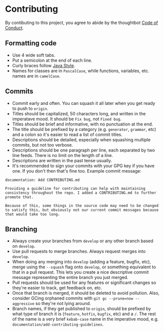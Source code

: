 # Contributing
By contibuting to this project, you agree to abide by the thoughtbot [Code of Conduct](https://thoughtbot.com/open-source-code-of-conduct).

## Formatting code
* Use 4 wide soft tabs.
* Put a semicolon at the end of each line.
* Curly braces follow [Java Style](https://en.wikipedia.org/wiki/Indent_style#Variant:_Java).
* Names for classes are in `PascalCase`, while functions, variables, etc. names are in `camelCase`.

## Commits
* Commit early and often. You can squash it all later when you get ready to push to `origin`.
* Titles should be capitalized, 50 characters long, and written in the imperatave mood. It should be `Fix bug`, not `Fixed bug`.
* Titles should be brief and informative, with no punctuation at the end.
* The title should be prefixed by a category (e.g. `generator`, `grammar`, etc) and a colon so it's easier to read a list of commit titles.
* Descriptions should be detailed, especially when squashing multiple commits,  but not too verbose.
* Descriptions should be one paragraph per line, each separated by two line feeds. There is no limit on the length of a line.
* Descriptions are written in the past tense usually.
* It's recommended to sign your commits with your GPG key if you have one. If you don't then that's fine too.
Example commit message:
```
documentation: Add CONTRIBUTING.md

Providing a guideline for contributing can help with maintaining consistency throughout the repo. I added a CONTRIBUTING.md to further promote that.

Because of this, some things in the source code may need to be changed to satisfy this, but obviously not our current commit messages because that would take too long.
```

## Branching
* Always create your branches from `develop` or any other branch based on `develop`.
* Use pull requests to merge branches. Always request merges into `develop`.
* When doing any merging into `develop` (adding a feature, bugfix, etc), merge using the `--squash` flag onto `develop`, or something equivalent to that in a pull request. This lets you create a nice descriptive commit message representing the entire branch you just merged.
* Pull requests should be used for any features or significant changes so they're easier to track, get feedback on, etc.
* Once that branch is merged, it should be deleted to avoid pollution. Also, consider GCing orphaned commits with `git gc --prune=now --aggressive` so they're not lying around.
* Branch names, if they get published to `origin`,  should be prefixed by what type of branch it is (`feature`, `hotfix`, `bugfix`, etc) and a `/`. The rest of the name is a very brief `kebab-case` name in the imperative mood, e.g. `documentation/add-contributing-guidelines`.
